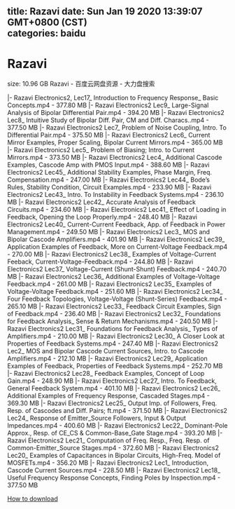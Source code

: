 
title: Razavi
date: Sun Jan 19 2020 13:39:07 GMT+0800 (CST)    
categories: baidu
---

# Razavi
size: 10.96 GB
 Razavi - 百度云网盘资源 - 大力盘搜索
 
|- Razavi Electronics2, Lec17_ Introduction to Frequency Response_ Basic Concepts.mp4 - 377.80 MB
|- Razavi Electronics2 Lec9_ Large-Signal Analysis of Bipolar Differential Pair.mp4 - 394.20 MB
|- Razavi Electronics2 Lec8_ Intuitive Study of Bipolar Diff. Pair, CM and Diff. Characs..mp4 - 377.50 MB
|- Razavi Electronics2 Lec7_ Problem of Noise Coupling, Intro. To Differential Pair.mp4 - 375.50 MB
|- Razavi Electronics2 Lec6_ Current Mirror Examples, Proper Scaling, Bipolar Current Mirrors.mp4 - 365.00 MB
|- Razavi Electronics2 Lec5_ Problem of Biasing; Intro. to Current Mirrors.mp4 - 373.50 MB
|- Razavi Electronics2 Lec4_ Additional Cascode Examples, Cascode Amp with PMOS Input.mp4 - 388.60 MB
|- Razavi Electronics2 Lec45_ Additional Stability Examples, Phase Margin, Freq. Compensation.mp4 - 247.00 MB
|- Razavi Electronics2 Lec44_ Bode’s Rules, Stability Condition, Circuit Examples.mp4 - 233.90 MB
|- Razavi Electronics2 Lec43_ Intro. To Instability in Feedback Systems.mp4 - 236.10 MB
|- Razavi Electronics2 Lec42_ Accurate Analysis of Feedback Circuits.mp4 - 234.60 MB
|- Razavi Electronics2 Lec41_ Effect of Loading in Feedback, Opening the Loop Properly.mp4 - 248.40 MB
|- Razavi Electronics2 Lec40_ Current-Current Feedback, App. of Feedback in Power Management.mp4 - 249.50 MB
|- Razavi Electronics2 Lec3_ MOS and Bipolar Cascode Amplifiers.mp4 - 401.90 MB
|- Razavi Electronics2 Lec39_ Application Examples of Feedback, More on Current-Voltage Feedback.mp4 - 270.00 MB
|- Razavi Electronics2 Lec38_ Examples of Voltage-Current Feeback, Current-Voltage-Feedback.mp4 - 244.80 MB
|- Razavi Electronics2 Lec37_ Voltage-Current (Shunt-Shunt) Feedback.mp4 - 240.70 MB
|- Razavi Electronics2 Lec36_ Additional Examples of Voltage-Voltage Feedback.mp4 - 261.00 MB
|- Razavi Electronics2 Lec35_ Examples of Voltage-Voltage Feedback.mp4 - 251.60 MB
|- Razavi Electronics2 Lec34_ Four Feedback Topologies, Voltage-Voltage (Shunt-Series) Feedback.mp4 - 265.10 MB
|- Razavi Electronics2 Lec33_ Feedback Circuit Examples, Sign of Feedback.mp4 - 236.40 MB
|- Razavi Electronics2 Lec32_ Foundations for Feedback Analysis_ Sense & Return Mechanisms.mp4 - 240.50 MB
|- Razavi Electronics2 Lec31_ Foundations for Feedback Analysis_ Types of Amplifiers.mp4 - 210.00 MB
|- Razavi Electronics2 Lec30_ A Closer Look at Properties of Feedback Systems.mp4 - 247.40 MB
|- Razavi Electronics2 Lec2_ MOS and Bipolar Cascode Current Sources, Intro. to Cascode Amplifiers.mp4 - 212.10 MB
|- Razavi Electronics2 Lec29_ Application Examples of Feedback, Properties of Feedback Systems.mp4 - 252.70 MB
|- Razavi Electronics2 Lec28_ Feedback Examples, Concept of Loop Gain.mp4 - 248.90 MB
|- Razavi Electronics2 Lec27_ Intro. To Feedback, General Feedback System.mp4 - 401.10 MB
|- Razavi Electronics2 Lec26_ Additional Examples of Frequency Response, Cascaded Stages.mp4 - 369.30 MB
|- Razavi Electronics2 Lec25_ Output Imp. of Followers, Freq. Resp. of Cascodes and Diff. Pairs; ft.mp4 - 371.50 MB
|- Razavi Electronics2 Lec24_  Response of Emitter_Source Followers, Input & Output Impedances.mp4 - 400.60 MB
|- Razavi Electronics2 Lec22_ Dominant-Pole Approx., Resp. of CE_CS & Common-Base_Gate Stage.mp4 - 393.20 MB
|- Razavi Electronics2 Lec21_ Computation of Freq. Resp., Freq. Resp. of Common-Emitter_Source Stages.mp4 - 372.60 MB
|- Razavi Electronics2 Lec20_ Examples of Capacitances in Bipolar Circuits, High-Freq. Model of MOSFETs.mp4 - 356.20 MB
|- Razavi Electronics2 Lec1_ Introduction, Cascode Current Sources.mp4 - 228.50 MB
|- Razavi Electronics2 Lec18_ Useful Frequency Response Concepts, Finding Poles by Inspection.mp4 - 377.50 MB

[How to download](https://bpcam.bemobtrk.com/go/2ceec3aa-1ca2-46d6-b9ff-aaa5c184517c?jno=1190)